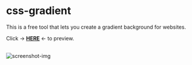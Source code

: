 # css-gradient
This is a free tool that lets you create a gradient background for websites.

Click → <a href="https://css-gradients.netlify.app/" target="_blank"><strong>HERE</strong></a> ← to preview.

<br>
<img src="https://cdn.discordapp.com/attachments/953301715350847541/953721871151562793/Screenshot_2022-03-16_at_23-53-21_Gradient_Background.png" alt="screenshot-img">
